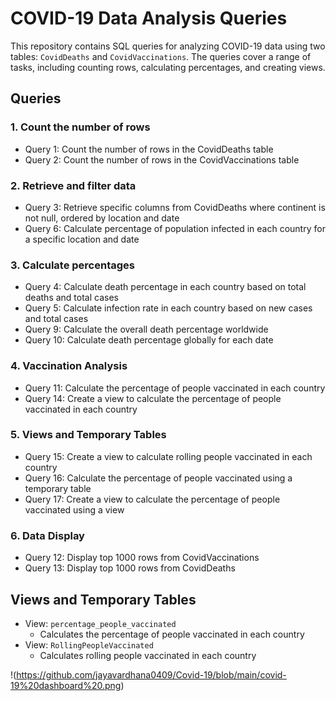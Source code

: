 # COVID-19 Data Analysis Queries

This repository contains SQL queries for analyzing COVID-19 data using two tables: `CovidDeaths` and `CovidVaccinations`. The queries cover a range of tasks, including counting rows, calculating percentages, and creating views.

## Queries

### 1. Count the number of rows

- Query 1: Count the number of rows in the CovidDeaths table
- Query 2: Count the number of rows in the CovidVaccinations table

### 2. Retrieve and filter data

- Query 3: Retrieve specific columns from CovidDeaths where continent is not null, ordered by location and date
- Query 6: Calculate percentage of population infected in each country for a specific location and date

### 3. Calculate percentages

- Query 4: Calculate death percentage in each country based on total deaths and total cases
- Query 5: Calculate infection rate in each country based on new cases and total cases
- Query 9: Calculate the overall death percentage worldwide
- Query 10: Calculate death percentage globally for each date

### 4. Vaccination Analysis

- Query 11: Calculate the percentage of people vaccinated in each country
- Query 14: Create a view to calculate the percentage of people vaccinated in each country

### 5. Views and Temporary Tables

- Query 15: Create a view to calculate rolling people vaccinated in each country
- Query 16: Calculate the percentage of people vaccinated using a temporary table
- Query 17: Create a view to calculate the percentage of people vaccinated using a view

### 6. Data Display

- Query 12: Display top 1000 rows from CovidVaccinations
- Query 13: Display top 1000 rows from CovidDeaths

## Views and Temporary Tables

- View: `percentage_people_vaccinated`
  - Calculates the percentage of people vaccinated in each country
- View: `RollingPeopleVaccinated`
  - Calculates rolling people vaccinated in each country

!(https://github.com/jayavardhana0409/Covid-19/blob/main/covid-19%20dashboard%20.png)
